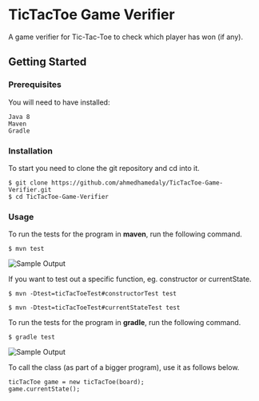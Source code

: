 # TicTacToe Game Verifier
A game verifier for Tic-Tac-Toe to check which player has won (if any).


## Getting Started

### Prerequisites

  You will need to have installed:
  ```
  Java 8
  Maven
  Gradle
  ```
 
### Installation

  To start you need to clone the git repository and cd into it.
  
  ```
  $ git clone https://github.com/ahmedhamedaly/TicTacToe-Game-Verifier.git
  $ cd TicTacToe-Game-Verifier
  ```
  

### Usage 
  
  To run the tests for the program in **maven**, run the following command.
  
  ```
  $ mvn test
  ```
  
  ![Sample Output](https://user-images.githubusercontent.com/51321440/75097856-5019f800-55a7-11ea-99b4-e9721afe7c28.png)

  
  If you want to test out a specific function, eg. constructor or currentState.
  
  ```
  $ mvn -Dtest=ticTacToeTest#constructorTest test
  
  $ mvn -Dtest=ticTacToeTest#currentStateTest test
  ```
  
  To run the tests for the program in **gradle**, run the following command.
  ```
  $ gradle test
  ```

  ![Sample Output](https://user-images.githubusercontent.com/51321440/75160564-23ceba80-5712-11ea-8a0a-166e93c65477.png)

   
  To call the class (as part of a bigger program), use it as follows below.
  ```
  ticTacToe game = new ticTacToe(board);
  game.currentState();
  ```
 
